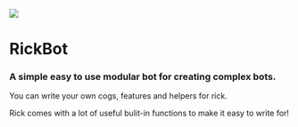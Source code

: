 <img src="https://imagesvc.meredithcorp.io/v3/mm/image?url=https%3A%2F%2Fstatic.onecms.io%2Fwp-content%2Fuploads%2Fsites%2F6%2F2019%2F11%2Frick-and-morty-season-4-2000.jpg&q=60"></img>

# RickBot

### A simple easy to use modular bot for creating complex bots. 

You can write your own cogs, features and helpers for rick.

Rick comes with a lot of useful bulit-in functions to make it easy to write for!
